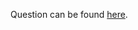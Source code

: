 
Question can be found  <a href="https://github.com/abdulsmapara/IOOM/blob/master/Assignment%201/Assignment%201.pdf">here</a>.
